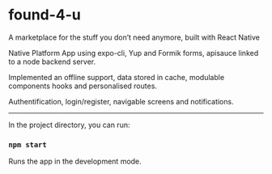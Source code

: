# found-4-u
A marketplace for the stuff you don’t need anymore, built with React Native

Native Platform App using expo-cli, Yup and Formik forms, apisauce linked to a node backend server.

Implemented an offline support, data stored in cache, modulable components hooks and personalised routes.

Authentification, login/register, navigable screens and notifications.

-----------------------------------------------

In the project directory, you can run:

### `npm start`

Runs the app in the development mode.<br />
